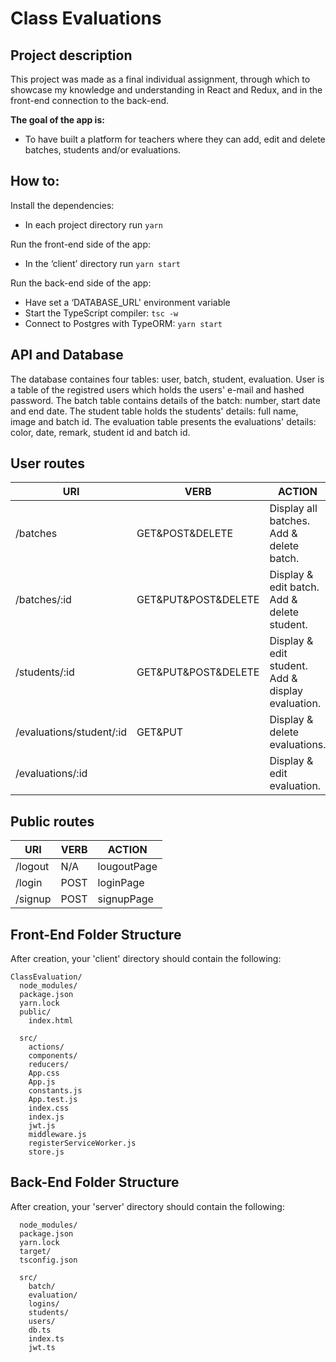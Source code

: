 # Class Evaluations

## Project description

This project was made as a final individual assignment, through which to showcase my knowledge and understanding in React and Redux, and in the front-end connection to the back-end.

**The goal of the app is:**

* To have built a platform for teachers where they can add, edit and delete batches, students and/or evaluations.

## How to:

Install the dependencies:

* In each project directory run `yarn `

Run the front-end side of the app:

* In the ‘client’ directory run `yarn start`

Run the back-end side of the app:

* Have set a ‘DATABASE_URL' environment variable
* Start the TypeScript compiler: `tsc -w`
* Connect to Postgres with TypeORM: `yarn start`

## API and Database

The database containes four tables: user, batch, student, evaluation. 
User is a table of the registred users which holds the users' e-mail and hashed password.
The batch table contains details of the batch: number, start date and end date.
The student table holds the students' details: full name, image and batch id.
The evaluation table presents the evaluations' details: color, date, remark, student id and batch id.

## User routes

|**URI**|**VERB**|**ACTION**|
|--------------------------|---------------------|---------------------------------------------------|
| /batches                 | GET&POST&DELETE     | Display all batches. Add & delete batch.          |
| /batches/:id             | GET&PUT&POST&DELETE | Display & edit batch. Add & delete student.       |
| /students/:id            | GET&PUT&POST&DELETE | Display & edit student. Add & display evaluation. |            
| /evaluations/student/:id | GET&PUT             | Display & delete evaluations.                     |
| /evaluations/:id         |                     | Display & edit evaluation.                        |


## Public routes

|**URI**|**VERB**|**ACTION**|
|-------------|---------|-----------------------------------|
| /logout     | N/A     | lougoutPage                       |
| /login      | POST    | loginPage                         |
| /signup     | POST    | signupPage                        |


## Front-End Folder Structure

After creation, your 'client' directory should contain the following:

```
ClassEvaluation/
  node_modules/
  package.json
  yarn.lock
  public/
    index.html
    
  src/
    actions/
    components/
    reducers/
    App.css
    App.js
    constants.js
    App.test.js
    index.css
    index.js 
    jwt.js
    middleware.js
    registerServiceWorker.js
    store.js
```

## Back-End Folder Structure

After creation, your 'server' directory should contain the following:

```
  node_modules/
  package.json
  yarn.lock
  target/
  tsconfig.json
  
  src/
    batch/
    evaluation/
    logins/
    students/
    users/
    db.ts
    index.ts
    jwt.ts

```
    
